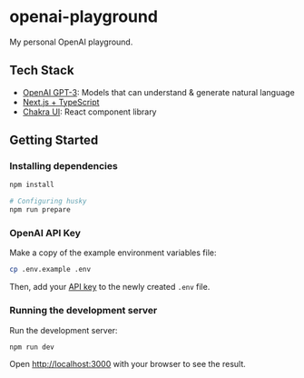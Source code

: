 # openai-playground

My personal OpenAI playground.

## Tech Stack

- [OpenAI GPT-3](https://beta.openai.com/docs/models/gpt-3): Models that can understand & generate natural language
- [Next.js + TypeScript](https://github.com/estherjk/next-ts-template)
- [Chakra UI](https://chakra-ui.com/): React component library

## Getting Started

### Installing dependencies

```bash
npm install

# Configuring husky
npm run prepare
```

### OpenAI API Key

Make a copy of the example environment variables file:

```bash
cp .env.example .env
```

Then, add your [API key](https://beta.openai.com/account/api-keys) to the newly created `.env` file.

### Running the development server

Run the development server:

```bash
npm run dev
```

Open [http://localhost:3000](http://localhost:3000) with your browser to see the result.
